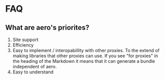 # FAQ

## What are aero's priorites?

1. Site support
2. Efficiency
3. Easy to implement / interopabillity with other proxies. To the extend of making libraries that other proxies can use. If you see "for proxies" in the heading of the Markdown it means that it can generate a bundle independent of aero.
4. Easy to understand
